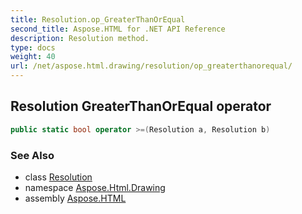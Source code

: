 ```yaml
---
title: Resolution.op_GreaterThanOrEqual
second_title: Aspose.HTML for .NET API Reference
description: Resolution method. 
type: docs
weight: 40
url: /net/aspose.html.drawing/resolution/op_greaterthanorequal/
---
```

## Resolution GreaterThanOrEqual operator

```csharp
public static bool operator >=(Resolution a, Resolution b)
```

### See Also

* class [Resolution](../)
* namespace [Aspose.Html.Drawing](../../resolution/)
* assembly [Aspose.HTML](../../../)
